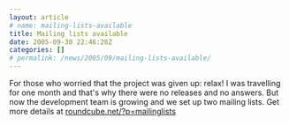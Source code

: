 ```yaml
---
layout: article
# name: mailing-lists-available
title: Mailing lists available
date: 2005-09-30 22:46:28Z
categories: []
# permalink: /news/2005/09/mailing-lists-available/
---
```

For those who worried that the project was given up: relax! I was travelling for one month and that's why there were no releases and no answers. But now the development team is growing and we set up two mailing lists. Get more details at [roundcube.net/?p=mailinglists](http://roundcube.net/?p=mailinglists)

